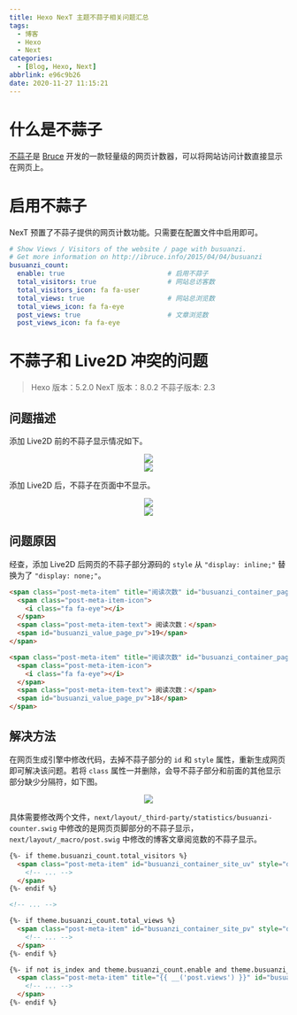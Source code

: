 ```yaml
---
title: Hexo NexT 主题不蒜子相关问题汇总
tags:
  - 博客
  - Hexo
  - Next
categories:
  - [Blog, Hexo, Next]
abbrlink: e96c9b26
date: 2020-11-27 11:15:21
---
```


# 什么是不蒜子

[不蒜子](https://busuanzi.ibruce.info/)是 [Bruce](http://ibruce.info/) 开发的一款轻量级的网页计数器，可以将网站访问计数直接显示在网页上。

# 启用不蒜子

NexT 预置了不蒜子提供的网页计数功能。只需要在配置文件中启用即可。

``` yaml next/_config.yml
# Show Views / Visitors of the website / page with busuanzi.
# Get more information on http://ibruce.info/2015/04/04/busuanzi
busuanzi_count:
  enable: true                          # 启用不蒜子
  total_visitors: true                  # 网站总访客数
  total_visitors_icon: fa fa-user
  total_views: true                     # 网站总浏览数
  total_views_icon: fa fa-eye
  post_views: true                      # 文章浏览数
  post_views_icon: fa fa-eye
```

# 不蒜子和 Live2D 冲突的问题

<!-- more -->

> Hexo 版本：5.2.0
> NexT 版本：8.0.2
> 不蒜子版本: 2.3

## 问题描述

添加 Live2D 前的不蒜子显示情况如下。

<div align="center">
  <img src="https://josh-blog-1257563604.cos.ap-beijing.myqcloud.com/img/2020-11-27-hexo-next-busuanzi-issues/2020-11-27-hexo-next-busuanzi-issues-010-Live2D-01.png?imageMogr2/thumbnail/!100p|watermark/2/text/QEpvc2ggR2Fv/fontsize/15/dissolve/60/gravity/southeast/dx/5/dy/5"/>
</div>

<div align="center">
  <img src="https://josh-blog-1257563604.cos.ap-beijing.myqcloud.com/img/2020-11-27-hexo-next-busuanzi-issues/2020-11-27-hexo-next-busuanzi-issues-020-Live2D-02.png?imageMogr2/thumbnail/!100p|watermark/2/text/QEpvc2ggR2Fv/fontsize/15/dissolve/60/gravity/southeast/dx/5/dy/5"/>
</div>

添加 Live2D 后，不蒜子在页面中不显示。

<div align="center">
  <img src="https://josh-blog-1257563604.cos.ap-beijing.myqcloud.com/img/2020-11-27-hexo-next-busuanzi-issues/2020-11-27-hexo-next-busuanzi-issues-030-Live2D-03.png?imageMogr2/thumbnail/!100p|watermark/2/text/QEpvc2ggR2Fv/fontsize/15/dissolve/60/gravity/southeast/dx/5/dy/5"/>
</div>

<div align="center">
  <img src="https://josh-blog-1257563604.cos.ap-beijing.myqcloud.com/img/2020-11-27-hexo-next-busuanzi-issues/2020-11-27-hexo-next-busuanzi-issues-040-Live2D-04.png?imageMogr2/thumbnail/!100p|watermark/2/text/QEpvc2ggR2Fv/fontsize/15/dissolve/60/gravity/southeast/dx/5/dy/5"/>
</div>

## 问题原因

经查，添加 Live2D 后网页的不蒜子部分源码的 `style` 从 `"display: inline;"` 替换为了 `"display: none;"`。

``` html 不蒜子不正常显示的网页源码
<span class="post-meta-item" title="阅读次数" id="busuanzi_container_page_pv" style="display: none;">
  <span class="post-meta-item-icon">
    <i class="fa fa-eye"></i>
  </span>
  <span class="post-meta-item-text"> 阅读次数：</span>
  <span id="busuanzi_value_page_pv">19</span>
</span>
```

``` html 不蒜子正常显示的网页源码
<span class="post-meta-item" title="阅读次数" id="busuanzi_container_page_pv" style="display: inline;">
  <span class="post-meta-item-icon">
    <i class="fa fa-eye"></i>
  </span>
  <span class="post-meta-item-text"> 阅读次数：</span>
  <span id="busuanzi_value_page_pv">18</span>
</span>
```

## 解决方法

在网页生成引擎中修改代码，去掉不蒜子部分的 `id` 和 `style` 属性，重新生成网页即可解决该问题。若将 `class` 属性一并删除，会导不蒜子部分和前面的其他显示部分缺少分隔符，如下图。

<div align="center">
  <img src="https://josh-blog-1257563604.cos.ap-beijing.myqcloud.com/img/2020-11-27-hexo-next-busuanzi-issues/2020-11-27-hexo-next-busuanzi-issues-050-Delimeter-01.png?imageMogr2/thumbnail/!100p|watermark/2/text/QEpvc2ggR2Fv/fontsize/15/dissolve/60/gravity/southeast/dx/5/dy/5"/>
</div>

具体需要修改两个文件，`next/layout/_third-party/statistics/busuanzi-counter.swig` 中修改的是网页页脚部分的不蒜子显示，`next/layout/_macro/post.swig` 中修改的博客文章阅览数的不蒜子显示。

``` html next/layout/_third-party/statistics/busuanzi-counter.swig
{%- if theme.busuanzi_count.total_visitors %}
  <span class="post-meta-item" id="busuanzi_container_site_uv" style="display: none;">
    <!-- ... -->
  </span>
{%- endif %}

<!-- ... -->

{%- if theme.busuanzi_count.total_views %}
  <span class="post-meta-item" id="busuanzi_container_site_pv" style="display: none;">
    <!-- ... -->
  </span>
{%- endif %}
```

``` html next/layout/_macro/post.swig
{%- if not is_index and theme.busuanzi_count.enable and theme.busuanzi_count.post_views %}
  <span class="post-meta-item" title="{{ __('post.views') }}" id="busuanzi_container_page_pv" style="display: none;">
    <!-- ... -->
  </span>
{%- endif %}
```
